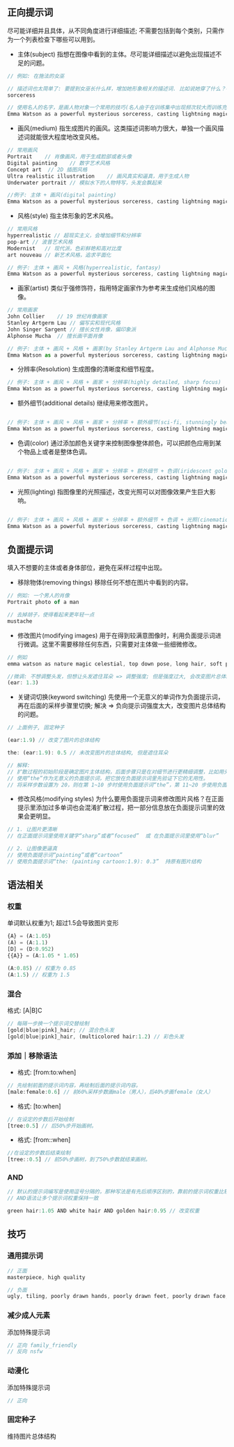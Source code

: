 ## 正向提示词
尽可能详细并且具体，从不同角度进行详细描述; 不需要包括到每个类别，只需作为一个列表检查下哪些可以用到。

* 主体(subject)
指想在图像中看到的主体。尽可能详细描述以避免出现描述不足的问题。
```js
// 例如: 在施法的女巫

// 描述词也太简单了: 要提到女巫长什么样，增加她形象相关的描述词. 比如说她穿了什么？在施什么魔法？是站着，跑着，或者飘浮在天上？主体背景在哪里？
sorceress

// 使用名人的名字，是画人物对象一个常用的技巧(名人由于在训练集中出现频次较大而训练充分，是控制生成人物形象的一种好办法)
Emma Watson as a powerful mysterious sorceress, casting lightning magic, detailed clothing
```

* 画风(medium)
指生成图片的画风。这类描述词影响力很大，单独一个画风描述词就能很大程度地改变风格。
```js
// 常用画风
Portrait	// 肖像画风，用于生成脸部或者头像
Digital painting	// 数字艺术风格
Concept art	 // 2D 插图风格
Ultra realistic illustration	// 画风真实和逼真，用于生成人物
Underwater portrait	// 模拟水下的人物特写，头发会飘起来

//例子: 主体 + 画风(digital painting)
Emma Watson as a powerful mysterious sorceress, casting lightning magic, detailed clothing, digital painting
```

* 风格(style)
指主体形象的艺术风格。
```js
// 常用风格
hyperrealistic // 超现实主义，会增加细节和分辨率
pop-art	// 波普艺术风格
Modernist	// 现代派，色彩鲜艳和高对比度
art nouveau	// 新艺术风格，追求平面化

// 例子: 主体 + 画风 + 风格(hyperrealistic, fantasy)
Emma Watson as a powerful mysterious sorceress, casting lightning magic, detailed clothing, digital painting, hyperrealistic, fantasy
```

* 画家(artist)
类似于强修饰符，指用特定画家作为参考来生成他们风格的图像。
```js
// 常用画家
John Collier	// 19 世纪肖像画家
Stanley Artgerm Lau	// 偏写实和现代风格
John Singer Sargent	// 擅长女性肖像，偏印象派
Alphonse Mucha	// 擅长画平面肖像

// 例子: 主体 + 画风 + 风格 + 画家(by Stanley Artgerm Lau and Alphonse Mucha)
Emma Watson as a powerful mysterious sorceress, casting lightning magic, detailed clothing, digital painting, hyperrealistic, fantasy, by Stanley Artgerm Lau and Alphonse Mucha
```

* 分辨率(Resolution)
生成图像的清晰度和细节程度。
```js
// 例子: 主体 + 画风 + 风格 + 画家 + 分辨率(highly detailed, sharp focus)
Emma Watson as a powerful mysterious sorceress, casting lightning magic, detailed clothing, digital painting, hyperrealistic, fantasy, by Stanley Artgerm Lau and Alphonse Mucha,highly detailed, sharp focus
```

* 额外细节(additional details)
继续用来修改图片。
```js

// 例子: 主体 + 画风 + 风格 + 画家 + 分辨率 + 额外细节(sci-fi, stunningly beautiful, dystopian)
Emma Watson as a powerful mysterious sorceress, casting lightning magic, detailed clothing, digital painting, hyperrealistic, fantasy, by Stanley Artgerm Lau and Alphonse Mucha,highly detailed, sharp focus, sci-fi, stunningly beautiful, dystopian
```

* 色调(color)
通过添加颜色关键字来控制图像整体颜色，可以把颜色应用到某个物品上或者是整体色调。
```js

// 例子: 主体 + 画风 + 风格 + 画家 + 分辨率 + 额外细节 + 色调(iridescent gold)
Emma Watson as a powerful mysterious sorceress, casting lightning magic, detailed clothing, digital painting, hyperrealistic, fantasy, by Stanley Artgerm Lau and Alphonse Mucha,highly detailed, sharp focus, sci-fi, stunningly beautiful, dystopian, iridescent gold
```

* 光照(lighting)
指图像里的光照描述，改变光照可以对图像效果产生巨大影响。
```js

// 例子: 主体 + 画风 + 风格 + 画家 + 分辨率 + 额外细节 + 色调 + 光照(cinematic lighting, dark)
Emma Watson as a powerful mysterious sorceress, casting lightning magic, detailed clothing, digital painting, hyperrealistic, fantasy, by Stanley Artgerm Lau and Alphonse Mucha,highly detailed, sharp focus, sci-fi, stunningly beautiful, dystopian, iridescent gold, cinematic lighting, dark
```

## 负面提示词
填入不想要的主体或者身体部位，避免在采样过程中出现。

* 移除物体(removing things)
移除任何不想在图片中看到的内容。
```js
// 例如: 一个男人的肖像
Portrait photo of a man

// 去掉胡子，使得看起来更年轻一点
mustache
```

* 修改图片(modifying images)
用于在得到较满意图像时，利用负面提示词进行微调。这里不需要移除任何东西，只需要对主体做一些细微修改。
```js
// 例如
emma watson as nature magic celestial, top down pose, long hair, soft pink and white transparent cloth, space, shiny background, intricate, elegant, highly detailed, digital painting,concept art, smooth, sharp focus, illustration, artgerm, bouguereau

//微调: 不想调整头发，但想让头发遮住耳朵 => 调整强度; 但是强度过大, 会改变图片总体结构
(ear: 1.3)
```

* 关键词切换(keyword switching)
先使用一个无意义的单词作为负面提示词，再在后面的采样步骤里切换; 解决 => 负向提示词强度太大，改变图片总体结构的问题。
```js
// 上面例子, 固定种子

(ear:1.9) // 改变了图片的总体结构

the: (ear:1.9): 0.5 // 未改变图片的总体结构, 但是遮住耳朵

// 解释:
// 扩散过程的初始阶段是确定图片主体结构，后面步骤只是在对细节进行更精细调整，比如用头发遮住耳朵
// 使用“the”作为无意义的负面提示词，把它放在负面提示词里先验证下它的无用性。
// 将采样步数设置为 20，则在第 1~10 步时使用负面提示词“the”，第 11~20 步使用负面提示词“(ear:1.9)”。
```

* 修改风格(modifying styles)
为什么要用负面提示词来修改图片风格？在正面提示里添加过多单词也会混淆扩散过程，把一部分信息放在负面提示词里的效果会更明显。
```js
// 1. 让图片更清晰
// 在正面提示词里使用关键字“sharp”或者“focused”  或 在负面提示词里使用“blur”

// 2. 让图像更逼真
// 使用负面提示词“painting”或者“cartoon”
// 使用负面提示词“the: (painting cartoon:1.9): 0.3”  持原有图片结构
```

## 语法相关

### 权重
单词默认权重为1; 超过1.5会导致图片变形
```js
{A} = (A:1.05)
(A) = (A:1.1)
[D] = (D:0.952)
{{A}} = (A:1.05 * 1.05)

(A:0.85) // 权重为 0.85
(A:1.5) // 权重为 1.5
```

### 混合
格式: [A|B]C
```js
// 每隔一步换一个提示词交替绘制
[gold|blue|pink]_hair; // 混合色头发
[gold|blue|pink]_hair, (multicolored hair:1.2) // 彩色头发
```

### 添加｜移除语法
* 格式: [from:to:when]
```js
// 先绘制前面的提示词内容，再绘制后面的提示词内容。
[male:female:0.6] // 前60%采样步数画male（男人），后40%步画female（女人）
```
* 格式: [to:when]
```js
// 在设定的步数后开始绘制
[tree:0.5] // 后50%步开始画树。
```
* 格式: [from::when]
```js
//在设定的步数后结束绘制
[tree::0.5] // 前50%步画树，到了50%步数就结束画树。
```

### AND
```js
// 默认的提示词编写是使用逗号分隔的，那种写法是有先后顺序区别的，靠前的提示词权重比较高
// AND语法让多个提示词权重保持一致

green hair:1.05 AND white hair AND golden hair:0.95 // 改变权重
```

## 技巧

### 通用提示词
```js
// 正面
masterpiece, high quality

// 负面
ugly, tiling, poorly drawn hands, poorly drawn feet, poorly drawn face, out of frame, extra limbs, disfigured, deformed, body out of frame, bad anatomy, watermark, signature, cut off, low contrast, underexposed, overexposed, bad art, beginner, amateur, distorted face, blurry, draft, grainy
```

### 减少成人元素
添加特殊提示词
```js
// 正向 family_friendly
// 反向 nsfw
```

### 动漫化
添加特殊提示词
```js
// 正向
```

### 固定种子
维持图片总体结构